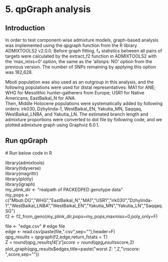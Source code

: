 # 5. qpGraph analysis

## Introduction
In order to test component-wise admixture models, graph-based analysis was implemented using the qpgraph function from the R library ADMIXTOOLS2 v2.0.0.
Before graph fitting, f₂ statistics between all pairs of targets were calculated by the extract_f2 function in ADMIXTOOLS2 with the ‘max_miss=0’ option, the same as the ‘allsnps: NO’ option from the previous version.
The number of SNPs remaining by applying this option was 182,628.
  
Mbuti population was also used as an outgroup in this analysis, and the following populations were used for distal representatives: MA1 for ANE; WHG for Mesolithic hunter-gatherers from Europe; USR1 for Native Americans; EastBaikal_N for ANA.  
Then, Middle Holocene populations were systematically added by following orders: irk030, Dzhylinda-1, WestBaikal_EN, Yakutia_MN, Saqqaq, WestBaikal_LNBA, and Yakutia_LN.
The estimated branch length and admixture proportions were converted to dot file by following code, and we plotted admixture graph using Graphviz 6.0.1.

## Run qpGraph
  \# Run below code in R  
  
  library(admixtools)  
  library(tidyverse)  
  library(magrittr)  
  library(plotly)  
  library(igraph)  
  my_plink_dir <- "realpath of PACKEDPED genotype data"  
  my_pops <- c("Mbuti.DG","WHG","EastBaikal_N","MA1","USR1","irk030","Dzhylinda-1","WestBaikal_LNBA","WestBaikal_EN","Yakutia_MN","Yakutia_LN","Saqqaq.SG")  
  f2 <- f2_from_geno(my_plink_dir,pops=my_pops,maxmiss=0,poly_only=F)  
  
  file <- "edge.csv"  # edge file  
  edge <- read.csv(paste(file,".csv",sep=""),header=F)  
  qpg_results = qpgraph(f2,edge,return_fstats = T)  
  Z = round(qpg_results$f4['z'] %>% slice_min(z,n=1,with_ties=F),2)  
  score = round(qpg_results$score,2)  
  plot_graph(qpg_results$edges,title=paste("worst Z: ",Z,"\nscore: ",score,sep=""))  
  
